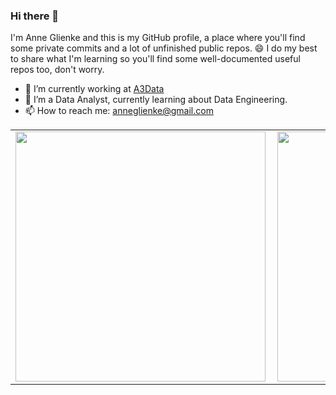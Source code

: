 ### Hi there 👋

I'm Anne Glienke and this is my GitHub profile, a place where you'll find some private commits and a lot of unfinished public repos. 😄
I do my best to share what I'm learning so you'll find some well-documented useful repos too, don't worry.  

- 🔭  I’m currently working at [A3Data](https://github.com/a3data)
- 🌱  I’m a Data Analyst, currently learning about Data Engineering.
- 📫  How to reach me: anneglienke@gmail.com

<center>
<table>
    <tr>
        <td><img width="400px" align="left" src="https://github-readme-stats.vercel.app/api?username=anneglienke&theme=vue&count_private=true"/></td>
        <td><img width="400px" align="left" src="https://github-readme-stats.vercel.app/api/top-langs/?username=anneglienke&hide=html&layout=compact&theme=vue&count_private=true" /></td>
    </tr>   
</table>
</center> 
